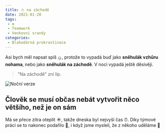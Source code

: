 ```yaml
---
title: ⛄ na záchodě
date: 2021-01-20
tags:
 - ❄
 - Teamwork
 - Venkovní srandy
categories:
 - Blahodárná prokrastinace
---
```

Asi bych měl napsat spíš <span style="display: inline-block;transform: rotate(180deg)">⛄</span>, protože to vypadá buď jako **sněhulák vzhůru nohama**, nebo jako **sněhulák na záchodě**.
V noci vypadá ještě děsivěji.
<!-- more -->
> "Na záchodě" zní líp.

![Noční verze](/images/night-snowman.jpg)
## Člověk se musí občas nebát vytvořit něco většího, než je on sám
Má se přece zítra oteplit ☀, takže dneska byl nejvyší čas ⏰. Díky týmové práci se to nakonec podařilo 🙌, i když jsme mysleli, že z někoho uděláme 🥞